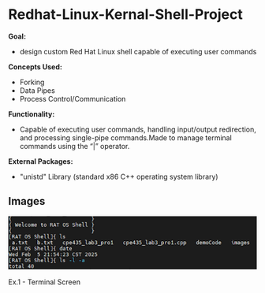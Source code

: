 # Redhat-Linux-Kernal-Shell-Project
**Goal:** 
- design custom Red Hat Linux shell capable of executing user commands
  
**Concepts Used:** 
- Forking
- Data Pipes
- Process Control/Communication
  
**Functionality:**
- Capable of executing user commands, handling input/output redirection, and processing single-pipe commands.Made to manage terminal commands using the “|” operator.

  
**External Packages:**
- "unistd" Library (standard x86 C++ operating system library)




## Images
![terminal](./utils/images/RATOS_terminal.png)

Ex.1 - Terminal Screen
